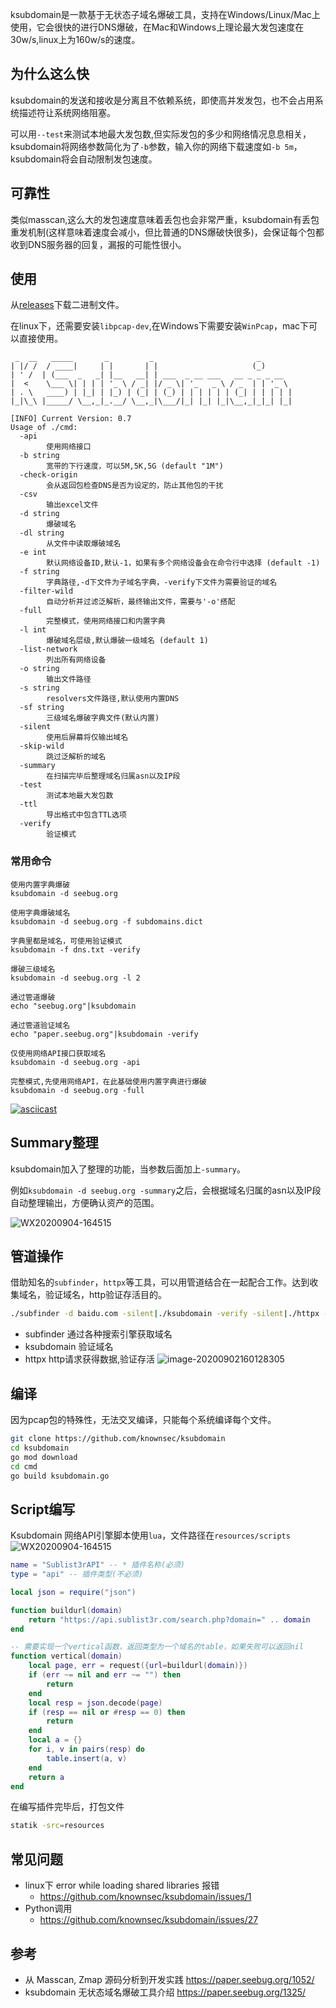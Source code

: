 ksubdomain是一款基于无状态子域名爆破工具，支持在Windows/Linux/Mac上使用，它会很快的进行DNS爆破，在Mac和Windows上理论最大发包速度在30w/s,linux上为160w/s的速度。
## 为什么这么快
ksubdomain的发送和接收是分离且不依赖系统，即使高并发发包，也不会占用系统描述符让系统网络阻塞。

可以用`--test`来测试本地最大发包数,但实际发包的多少和网络情况息息相关，ksubdomain将网络参数简化为了`-b`参数，输入你的网络下载速度如`-b 5m`，ksubdomain将会自动限制发包速度。
## 可靠性
类似masscan,这么大的发包速度意味着丢包也会非常严重，ksubdomain有丢包重发机制(这样意味着速度会减小，但比普通的DNS爆破快很多)，会保证每个包都收到DNS服务器的回复，漏报的可能性很小。

## 使用
从[releases](https://github.com/knownsec/ksubdomain/releases "releases")下载二进制文件。 

在linux下，还需要安装`libpcap-dev`,在Windows下需要安装`WinPcap`，mac下可以直接使用。
```
 _  __   _____       _         _                       _
| |/ /  / ____|     | |       | |                     (_)
| ' /  | (___  _   _| |__   __| | ___  _ __ ___   __ _ _ _ __
|  <    \___ \| | | | '_ \ / _| |/ _ \| '_   _ \ / _  | | '_ \
| . \   ____) | |_| | |_) | (_| | (_) | | | | | | (_| | | | | |
|_|\_\ |_____/ \__,_|_.__/ \__,_|\___/|_| |_| |_|\__,_|_|_| |_|

[INFO] Current Version: 0.7
Usage of ./cmd:
  -api
        使用网络接口
  -b string
        宽带的下行速度，可以5M,5K,5G (default "1M")
  -check-origin
        会从返回包检查DNS是否为设定的，防止其他包的干扰
  -csv
        输出excel文件
  -d string
        爆破域名
  -dl string
        从文件中读取爆破域名
  -e int
        默认网络设备ID,默认-1，如果有多个网络设备会在命令行中选择 (default -1)
  -f string
        字典路径,-d下文件为子域名字典，-verify下文件为需要验证的域名
  -filter-wild
        自动分析并过滤泛解析，最终输出文件，需要与'-o'搭配
  -full
        完整模式，使用网络接口和内置字典
  -l int
        爆破域名层级,默认爆破一级域名 (default 1)
  -list-network
        列出所有网络设备
  -o string
        输出文件路径
  -s string
        resolvers文件路径,默认使用内置DNS
  -sf string
        三级域名爆破字典文件(默认内置)
  -silent
        使用后屏幕将仅输出域名
  -skip-wild
        跳过泛解析的域名
  -summary
        在扫描完毕后整理域名归属asn以及IP段
  -test
        测试本地最大发包数
  -ttl
        导出格式中包含TTL选项
  -verify
        验证模式

```
### 常用命令
```
使用内置字典爆破
ksubdomain -d seebug.org

使用字典爆破域名
ksubdomain -d seebug.org -f subdomains.dict

字典里都是域名，可使用验证模式
ksubdomain -f dns.txt -verify

爆破三级域名
ksubdomain -d seebug.org -l 2

通过管道爆破
echo "seebug.org"|ksubdomain

通过管道验证域名
echo "paper.seebug.org"|ksubdomain -verify

仅使用网络API接口获取域名
ksubdomain -d seebug.org -api

完整模式,先使用网络API，在此基础使用内置字典进行爆破
ksubdomain -d seebug.org -full
```
[![asciicast](https://asciinema.org/a/356138.svg)](https://asciinema.org/a/356138)
## Summary整理
ksubdomain加入了整理的功能，当参数后面加上`-summary`。

例如`ksubdomain -d seebug.org -summary`之后，会根据域名归属的asn以及IP段自动整理输出，方便确认资产的范围。

![WX20200904-164515](./images/WX20200904-164515.png)


## 管道操作
借助知名的`subfinder`，`httpx`等工具，可以用管道结合在一起配合工作。达到收集域名，验证域名，http验证存活目的。
```bash
./subfinder -d baidu.com -silent|./ksubdomain -verify -silent|./httpx -title -content-length -status-code
```
- subfinder 通过各种搜索引擎获取域名
- ksubdomain 验证域名
- httpx http请求获得数据,验证存活
![image-20200902160128305](./images/image-20200902160128305.png)

## 编译
因为pcap包的特殊性，无法交叉编译，只能每个系统编译每个文件。
```bash
git clone https://github.com/knownsec/ksubdomain
cd ksubdomain
go mod download
cd cmd
go build ksubdomain.go
```

## Script编写
Ksubdomain 网络API引擎脚本使用`lua`，文件路径在`resources/scripts`  
![WX20200904-164515](./images/WX20210112-175029.png)
```lua 
name = "Sublist3rAPI" -- * 插件名称(必须)
type = "api" -- 插件类型(不必须)

local json = require("json")

function buildurl(domain)
    return "https://api.sublist3r.com/search.php?domain=" .. domain
end

-- 需要实现一个vertical函数，返回类型为一个域名的table，如果失败可以返回nil
function vertical(domain)
    local page, err = request({url=buildurl(domain)})
    if (err ~= nil and err ~= "") then
        return
    end
    local resp = json.decode(page)
    if (resp == nil or #resp == 0) then
        return
    end
    local a = {}
    for i, v in pairs(resp) do
        table.insert(a, v)
    end
    return a
end
```
在编写插件完毕后，打包文件
```bash
statik -src=resources
```
## 常见问题
- linux下 error while loading shared libraries 报错
  - https://github.com/knownsec/ksubdomain/issues/1
- Python调用
  - https://github.com/knownsec/ksubdomain/issues/27
## 参考
- 从 Masscan, Zmap 源码分析到开发实践 <https://paper.seebug.org/1052/>
- ksubdomain 无状态域名爆破工具介绍 <https://paper.seebug.org/1325/>
